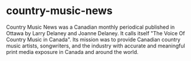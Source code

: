 # country-music-news
Country Music News was a Canadian monthly periodical published in Ottawa by Larry Delaney and Joanne Delaney. It calls itself "The Voice Of Country Music in Canada". Its mission was to provide Canadian country music artists, songwriters, and the industry with accurate and meaningful print media exposure in Canada and around the world.
